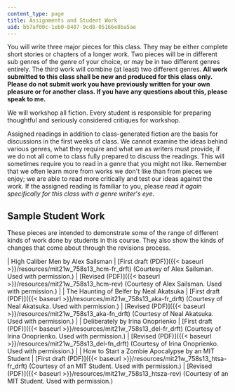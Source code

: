```yaml
---
content_type: page
title: Assignments and Student Work
uid: bb7af00c-1eb0-8407-9cd8-05166e8ba5ae
---
```


You will write three major pieces for this class. They may be either complete short stories or chapters of a longer work. Two pieces will be in different sub genres of the genre of your choice, or may be in two different genres entirely. The third work will combine (at least) two different genres. **All work submitted to this class shall be new and produced for this class only. Please do not submit work you have previously written for your own pleasure or for another class. If you have any questions about this, please speak to me.**

We will workshop all fiction. Every student is responsible for preparing thoughtful and seriously considered critiques for workshop.

Assigned readings in addition to class-generated fiction are the basis for discussions in the first weeks of class. We cannot examine the ideas behind various genres, what they require and what we as writers must provide, if we do not all come to class fully prepared to discuss the readings. This will sometimes require you to read in a genre that you might not like. Remember that we often learn more from works we don't like than from pieces we enjoy; we are able to read more critically and test our ideas against the work. If the assigned reading is familiar to you, please _read it again specifically for this class with a genre writer's eye_.

Sample Student Work
-------------------

These pieces are intended to demonstrate some of the range of different kinds of work done by students in this course. They also show the kinds of changes that come about through the revisions process.

| High Caliber Men by Alex Sailsman | [First draft (PDF)]({{< baseurl >}}/resources/mit21w_758s13_hcm-fr_drft) (Courtesy of Alex Sailsman. Used with permission.) | [Revised (PDF)]({{< baseurl >}}/resources/mit21w_758s13_hcm-rev) (Courtesy of Alex Sailsman. Used with permission.) |
| The Haunting of Belfer by Neal Akatsuka | [First draft (PDF)]({{< baseurl >}}/resources/mit21w_758s13_aka-fr_drft) (Courtesy of Neal Akatsuka. Used with permission.) | [Revised (PDF)]({{< baseurl >}}/resources/mit21w_758s13_aka-fn_drft) (Courtesy of Neal Akatsuka. Used with permission.) |
| Deliberately by Irina Onoprienko | [First draft (PDF)]({{< baseurl >}}/resources/mit21w_758s13_del-fr_drft) (Courtesy of Irina Onoprienko. Used with permission.) | [Revised (PDF)]({{< baseurl >}}/resources/mit21w_758s13_del-fn_drft) (Courtesy of Irina Onoprienko. Used with permission.) |
| How to Start a Zombie Apocalypse by an MIT Student | [First draft (PDF)]({{< baseurl >}}/resources/mit21w_758s13_htsa-fr_drft) (Courtesy of an MIT Student. Used with permission.) | [Revised (PDF)]({{< baseurl >}}/resources/mit21w_758s13_htsza-rev) (Courtesy of an MIT Student. Used with permission.)